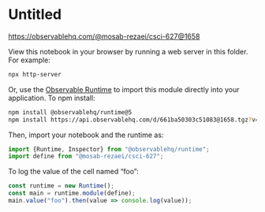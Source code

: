 # Untitled

https://observablehq.com/@mosab-rezaei/csci-627@1658

View this notebook in your browser by running a web server in this folder. For
example:

~~~sh
npx http-server
~~~

Or, use the [Observable Runtime](https://github.com/observablehq/runtime) to
import this module directly into your application. To npm install:

~~~sh
npm install @observablehq/runtime@5
npm install https://api.observablehq.com/d/661ba50303c51083@1658.tgz?v=3
~~~

Then, import your notebook and the runtime as:

~~~js
import {Runtime, Inspector} from "@observablehq/runtime";
import define from "@mosab-rezaei/csci-627";
~~~

To log the value of the cell named “foo”:

~~~js
const runtime = new Runtime();
const main = runtime.module(define);
main.value("foo").then(value => console.log(value));
~~~
